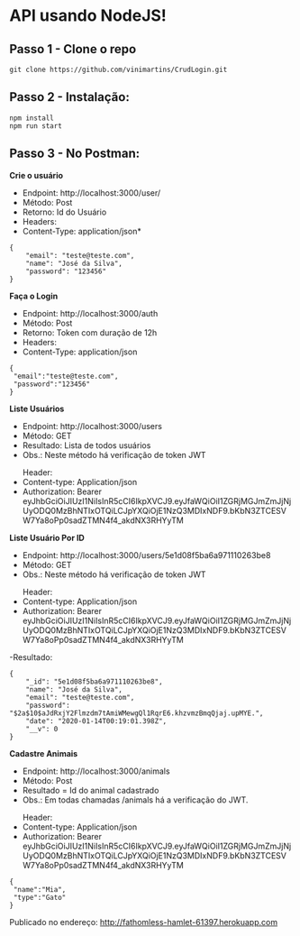 # API usando NodeJS!

## Passo 1 - Clone o repo

````
git clone https://github.com/vinimartins/CrudLogin.git
```` 
## Passo 2 - Instalação:

````
npm install
npm run start
```` 
## Passo 3 - No Postman:

<strong> Crie o usuário </strong>
- Endpoint: http://localhost:3000/user/
- Método: Post
- Retorno: Id do Usuário
- Headers:
- Content-Type: application/json*

````
{
	"email": "teste@teste.com", 
	"name": "José da Silva",
	"password": "123456"
}
````

<strong> Faça o Login </strong> 
- Endpoint: http://localhost:3000/auth
- Método: Post
- Retorno: Token com duração de 12h
- Headers:
- Content-Type: application/json

````
{
 "email":"teste@teste.com",
 "password":"123456"
}
````

<strong> Liste Usuários </strong>
- Endpoint: http://localhost:3000/users
- Método: GET
- Resultado: Lista de todos usuários
- Obs.: Neste método há verificação de token JWT
<ul>Header: 
 <li>Content-type: Application/json</li>
 <li>Authorization: Bearer eyJhbGciOiJIUzI1NiIsInR5cCI6IkpXVCJ9.eyJfaWQiOiI1ZGRjMGJmZmJjNjUyODQ0MzBhNTIxOTQiLCJpYXQiOjE1NzQ3MDIxNDF9.bKbN3ZTCESVW7Ya8oPp0sadZTMN4f4_akdNX3RHYyTM </li>
</ul>
 

 
<strong> Liste Usuário Por ID </strong>
- Endpoint: http://localhost:3000/users/5e1d08f5ba6a971110263be8
- Método: GET
- Obs.: Neste método há verificação de token JWT
<ul>Header: 
 <li>Content-type: Application/json</li>
 <li>Authorization: Bearer eyJhbGciOiJIUzI1NiIsInR5cCI6IkpXVCJ9.eyJfaWQiOiI1ZGRjMGJmZmJjNjUyODQ0MzBhNTIxOTQiLCJpYXQiOjE1NzQ3MDIxNDF9.bKbN3ZTCESVW7Ya8oPp0sadZTMN4f4_akdNX3RHYyTM </li>
</ul>
 -Resultado:

````
{
    "_id": "5e1d08f5ba6a971110263be8",
    "name": "José da Silva",
    "email": "teste@teste.com",
    "password": "$2a$10$aJdRxjY2Flmzdm7tAmiWMewgQl1RqrE6.khzvmzBmqQjaj.upMYE.",
    "date": "2020-01-14T00:19:01.398Z",
    "__v": 0
}
````

<strong> Cadastre Animais </strong>
- Endpoint: http://localhost:3000/animals
- Método: Post
- Resultado = Id do animal cadastrado
- Obs.: Em todas chamadas /animals há a verificação do JWT. 
<ul>Header: 
 <li>Content-type: Application/json</li>
 <li>Authorization: Bearer eyJhbGciOiJIUzI1NiIsInR5cCI6IkpXVCJ9.eyJfaWQiOiI1ZGRjMGJmZmJjNjUyODQ0MzBhNTIxOTQiLCJpYXQiOjE1NzQ3MDIxNDF9.bKbN3ZTCESVW7Ya8oPp0sadZTMN4f4_akdNX3RHYyTM </li>
</ul>
 
````
{	
 "name":"Mia",
 "type":"Gato"
}
````

Publicado no endereço:
http://fathomless-hamlet-61397.herokuapp.com
